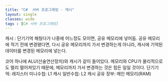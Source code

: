```yaml
---
title: "C#  서버 프로그래밍 - 캐시"
layout: single
classes: wide
tags : [C# 서버 프로그래밍]
---
```


캐시 :
단기기억 해뒀다가 나중에 어느정도 모이면, 공유 메모리에 넣어둠.
공유 메모리에 적기 전에 변경됐다면, 다시 공유 메모리까지 가서 변경하는게 아니라,
캐시에 기억된 데이터를 변경된 메모리에 넣는다.

코어 하나에 ALU(산술연산장치)와 캐시가 같이 들어있다.
메모리와 CPU가 물리적으로도 멀리 떨어져있기 때문에, 메모리까지 가서 변경하는 것은
힘든 일일 것이다.
단기기억: 레지스터
미니수첩: L1 캐시
일반수첩: L2 캐시
공유 장부: 메인 메모리(RAM)

